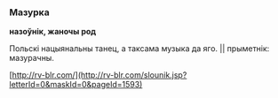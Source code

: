 ### Мазурка
**назоўнік, жаночы род**

Польскі нацыянальны танец, а таксама музыка да яго. || прыметнік: мазурачны.

<a rel="author">[http://rv-blr.com/](http://rv-blr.com/slounik.jsp?letterId=0&maskId=0&pageId=1593)</a>
